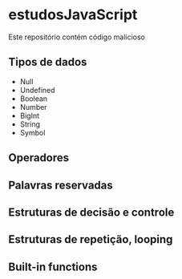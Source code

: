 # estudosJavaScript

Este repositório contém código malicioso

## Tipos de dados

* Null
* Undefined
* Boolean
* Number
* BigInt
* String
* Symbol

## Operadores

## Palavras reservadas

## Estruturas de decisão e controle

## Estruturas de repetição, looping

## Built-in functions
